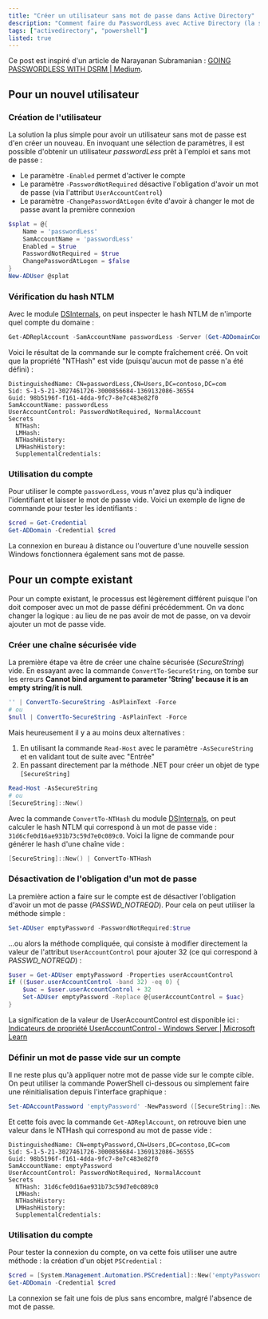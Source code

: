 ```yaml
---
title: "Créer un utilisateur sans mot de passe dans Active Directory"
description: "Comment faire du PasswordLess avec Active Directory (la sécurité en moins)"
tags: ["activedirectory", "powershell"]
listed: true
---
```


Ce post est inspiré d'un article de Narayanan Subramanian : [GOING PASSWORDLESS WITH DSRM \| Medium](https://medium.com/@nannnu/overview-72d7f737bdc6).

## Pour un nouvel utilisateur

### Création de l'utilisateur

La solution la plus simple pour avoir un utilisateur sans mot de passe est d'en créer un nouveau. En invoquant une sélection de paramètres, il est possible d'obtenir un utilisateur *passwordLess* prêt à l'emploi et sans mot de passe :

- Le paramètre `-Enabled` permet d'activer le compte
- Le paramètre `-PasswordNotRequired` désactive l'obligation d'avoir un mot de passe (via l'attribut `UserAccountControl`)
- Le paramètre `-ChangePasswordAtLogon` évite d'avoir à changer le mot de passe avant la première connexion

```powershell
$splat = @{
    Name = 'passwordLess'
    SamAccountName = 'passwordLess'
    Enabled = $true
    PasswordNotRequired = $true
    ChangePasswordAtLogon = $false
}
New-ADUser @splat
```

### Vérification du hash NTLM

Avec le module [DSInternals](https://github.com/MichaelGrafnetter/DSInternals), on peut inspecter le hash NTLM de n'importe quel compte du domaine :

```powershell
Get-ADReplAccount -SamAccountName passwordLess -Server (Get-ADDomainController).HostName
```

Voici le résultat de la commande sur le compte fraîchement créé. On voit que la propriété "NTHash" est vide (puisqu'aucun mot de passe n'a été défini) :

```plaintext
DistinguishedName: CN=passwordLess,CN=Users,DC=contoso,DC=com
Sid: S-1-5-21-3027461726-3000856684-1369132086-36554
Guid: 98b5196f-f161-4dda-9fc7-8e7c483e82f0
SamAccountName: passwordLess
UserAccountControl: PasswordNotRequired, NormalAccount
Secrets
  NTHash:
  LMHash:
  NTHashHistory:
  LMHashHistory:
  SupplementalCredentials:
```

### Utilisation du compte

Pour utiliser le compte `passwordLess`, vous n'avez plus qu'à indiquer l'identifiant et laisser le mot de passe vide. Voici un exemple de ligne de commande pour tester les identifiants :

```powershell
$cred = Get-Credential
Get-ADDomain -Credential $cred
```

La connexion en bureau à distance ou l'ouverture d'une nouvelle session Windows fonctionnera également sans mot de passe.

## Pour un compte existant

Pour un compte existant, le processus est légèrement différent puisque l'on doit composer avec un mot de passe défini précédemment. On va donc changer la logique :
au lieu de ne pas avoir de mot de passe, on va devoir ajouter un mot de passe vide.

### Créer une chaîne sécurisée vide

La première étape va être de créer une chaîne sécurisée (*SecureString*) vide. En essayant avec la commande `ConvertTo-SecureString`, on tombe sur les erreurs **Cannot bind argument to parameter 'String' because it is an empty string/it is null**. 

```powershell
'' | ConvertTo-SecureString -AsPlainText -Force
# ou
$null | ConvertTo-SecureString -AsPlainText -Force
```

Mais heureusement il y a au moins deux alternatives :

1. En utilisant la commande `Read-Host` avec le paramètre `-AsSecureString` et en validant tout de suite avec "Entrée"
2. En passant directement par la méthode .NET pour créer un objet de type `[SecureString]`

```powershell
Read-Host -AsSecureString
# ou
[SecureString]::New()
```

Avec la commande `ConvertTo-NTHash` du module [DSInternals](https://github.com/MichaelGrafnetter/DSInternals), on peut calculer le hash NTLM qui correspond à un mot de passe vide : `31d6cfe0d16ae931b73c59d7e0c089c0`. Voici la ligne de commande pour générer le hash d'une chaîne vide :

```powershell
[SecureString]::New() | ConvertTo-NTHash
```

### Désactivation de l'obligation d'un mot de passe

La première action a faire sur le compte est de désactiver l'obligation d'avoir un mot de passe (*PASSWD_NOTREQD*). Pour cela on peut utiliser la méthode simple :

```powershell
Set-ADUser emptyPassword -PasswordNotRequired:$true
```

...ou alors la méthode compliquée, qui consiste à modifier directement la valeur de l'attribut `UserAccountControl` pour ajouter 32 (ce qui correspond à *PASSWD_NOTREQD*) :

```powershell
$user = Get-ADUser emptyPassword -Properties userAccountControl
if (($user.userAccountControl -band 32) -eq 0) {
    $uac = $user.userAccountControl + 32
    Set-ADUser emptyPassword -Replace @{userAccountControl = $uac}
}
```

La signification de la valeur de UserAccountControl est disponible ici : [Indicateurs de propriété UserAccountControl - Windows Server \| Microsoft Learn](https://learn.microsoft.com/fr-fr/troubleshoot/windows-server/active-directory/useraccountcontrol-manipulate-account-properties#list-of-property-flags)

### Définir un mot de passe vide sur un compte

Il ne reste plus qu'à appliquer notre mot de passe vide sur le compte cible. On peut utiliser la commande PowerShell ci-dessous ou simplement faire une réinitialisation depuis  l'interface graphique :

```powershell
Set-ADAccountPassword 'emptyPassword' -NewPassword ([SecureString]::New()) -Reset
```

Et cette fois avec la commande `Get-ADReplAccount`, on retrouve bien une valeur dans le NTHash qui correspond au mot de passe vide :

```plaintext
DistinguishedName: CN=emptyPassword,CN=Users,DC=contoso,DC=com
Sid: S-1-5-21-3027461726-3000856684-1369132086-36555
Guid: 98b5196f-f161-4dda-9fc7-8e7c483e82f0
SamAccountName: emptyPassword
UserAccountControl: PasswordNotRequired, NormalAccount
Secrets
  NTHash: 31d6cfe0d16ae931b73c59d7e0c089c0
  LMHash:
  NTHashHistory:
  LMHashHistory:
  SupplementalCredentials:
```

### Utilisation du compte

Pour tester la connexion du compte, on va cette fois utiliser une autre méthode : la création d'un objet `PSCredential` :

```powershell
$cred = [System.Management.Automation.PSCredential]::New('emptyPassword', ([SecureString]::New()))
Get-ADDomain -Credential $cred
```

La connexion se fait une fois de plus sans encombre, malgré l'absence de mot de passe.
